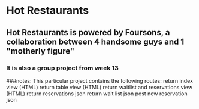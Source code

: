 # Hot Restaurants
## Hot Restaurants is powered by Foursons, a collaboration between 4 handsome guys and 1 "motherly figure"
### It is also a group project from week 13






###notes:
This particular project contains the following routes:
return index view (HTML)
return table view (HTML)
return waitlist and reservations view (HTML)
return reservations json
return wait list json
post new reservation json
